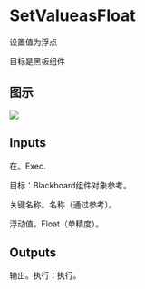 # SetValueasFloat

设置值为浮点

目标是黑板组件

## 图示

![]($-20221218-17460583.png)

## Inputs

在。Exec.

目标：Blackboard组件对象参考。

关键名称。名称（通过参考）。

浮动值。Float（单精度）。 

## Outputs

输出。执行：执行。
